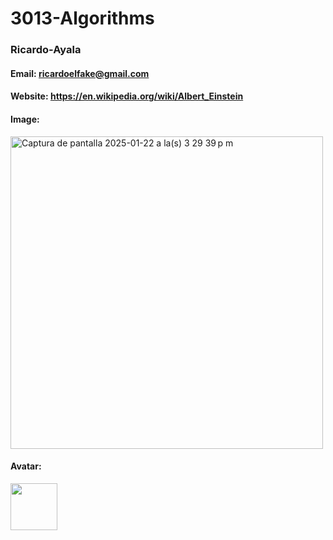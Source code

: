 # 3013-Algorithms

### Ricardo-Ayala

#### Email: ricardoelfake@gmail.com

#### Website: https://en.wikipedia.org/wiki/Albert_Einstein

#### Image:
<img width="500" alt="Captura de pantalla 2025-01-22 a la(s) 3 29 39 p m" src="https://github.com/user-attachments/assets/5dc2583f-709a-4c4b-bb9e-95ae725bc831" />

#### Avatar:

<img width= "75" src="(https://github.com/user-attachments/assets/73aa9973-fc1e-4baf-9c8d-8c6b7abb44bc)" />
